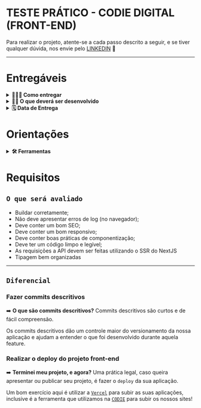 # TESTE PRÁTICO - CODIE DIGITAL (FRONT-END)

Para realizar o projeto, atente-se a cada passo descrito a seguir, e se tiver qualquer dúvida, nos envie pelo [LINKEDIN](https://www.linkedin.com/in/fernando-maziero/) 🚀

---

# Entregáveis

<details>
  <summary>
    <strong>🤷🏽‍♀️ Como entregar</strong>
  </summary><br>

- **Envie o repositório do projeto concluído para este linkedin:** [Fernando-Codie](https://www.linkedin.com/in/fernando-maziero/)

</details>

<details>
  <summary>
    <strong>👨‍💻 O que deverá ser desenvolvido</strong>
  </summary><br>

Este site se trata de uma landing page que contém 3 seções, sendo elas um banner, listagem de produtos e uma seção de mídias sociais

</details>

<details>
  <summary>
    <strong>🗓 Data de Entrega</strong>
  </summary><br>
  
  - Serão `2` dias de projeto;

</details>

# Orientações

<details>
  <summary>
    <strong>🛠 Ferramentas</strong>
  </summary><br>
  
 - [TypeScript](https://www.typescriptlang.org/)
 - [Yup](https://www.npmjs.com/package/yup?activeTab=readme)
 - [PNPM](https://pnpm.io/installation)
 - [ReactJS](https://react.dev/)
 - [Axios](https://axios-http.com/docs/intro)
 - [NextJS](https://nextjs.org/)
 - [Swiper](https://swiperjs.com/demos)
 - [Dotenv](https://www.npmjs.com/package/dotenv)
 - [Toastify](https://www.npmjs.com/package/react-toastify)
 - [React-Hook-Form](https://react-hook-form.com/)
 - [Styled-Components](https://styled-components.com/)

</details>

# Requisitos

## `O que será avaliado`

- Buildar corretamente;
- Não deve apresentar erros de log (no navegador);
- Deve conter um bom SEO;
- Deve conter um bom responsivo;
- Deve conter boas práticas de componentização;
- Deve ter um código limpo e legível;
- As requisições a API devem ser feitas utilizando o SSR do NextJS
- Tipagem bem organizadas

---

## `Diferencial`

### Fazer commits descritivos

➡️ **O que são commits descritivos?** Commits descritivos são curtos e de fácil compreensão.

Os commits descritivos dão um controle maior do versionamento da nossa aplicação e ajudam a entender o que foi desenvolvido durante aquela feature.

### Realizar o deploy do projeto front-end

➡️ **Terminei meu projeto, e agora?** Uma prática legal, caso queira apresentar ou publicar seu projeto, é fazer o `deploy` da sua aplicação.

Um bom exercício aqui é utilizar a [`Vercel`](https://vercel.com/guides/deploying-react-with-vercel) para subir as suas aplicações, inclusive é a ferramenta que utilizamos na [`CODIE`](https://codie.com.br/) para subir os nossos sites!
